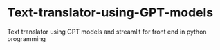 # Text-translator-using-GPT-models
Text translator using GPT models and streamlit for front end in python programming
